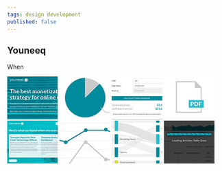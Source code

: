 ```yaml
---
tags: design development
published: false
---
```


<article>
<h1>Youneeq</h1>
<section>
<p>When</p>
</section>
<aside>
	<div class="left">
		<a href="images/youneeq-1.jpg" class="luminous" title="Youneeq" rel="YQ"><img src="images/youneeq-1-thumb.jpg" width="118" height="100"></a>
		<a href="images/youneeq-2.jpg" class="luminous" title="Youneeq" rel="YQ"><img src="images/youneeq-2-thumb.jpg" width="118" height="100"></a>
		<a href="images/youneeq-3.jpg" class="luminous" title="Youneeq" rel="YQ"><img src="images/youneeq-3-thumb.jpg" width="118" height="100"></a>
		<a href="images/youneeq-4.jpg" class="luminous" title="Youneeq" rel="YQ"><img src="images/youneeq-4-thumb.jpg" width="118" height="100"></a>
		<a href="images/youneeq-5.jpg" class="luminous" title="Youneeq" rel="YQ"><img src="images/youneeq-5-thumb.jpg" width="118" height="100"></a>
		<a href="images/youneeq-6.jpg" class="luminous" title="Youneeq" rel="YQ"><img src="images/youneeq-6-thumb.jpg" width="118" height="100"></a>
		<a href="images/youneeq-7.jpg" class="luminous" title="Youneeq" rel="YQ"><img src="images/youneeq-7-thumb.jpg" width="118" height="100"></a>
		<a href="images/youneeq-8.jpg" class="luminous" title="Youneeq" rel="YQ"><img src="images/youneeq-8-thumb.jpg" width="118" height="100"></a>
	</div>
</aside>
</article>
<div class="clear"></div>
